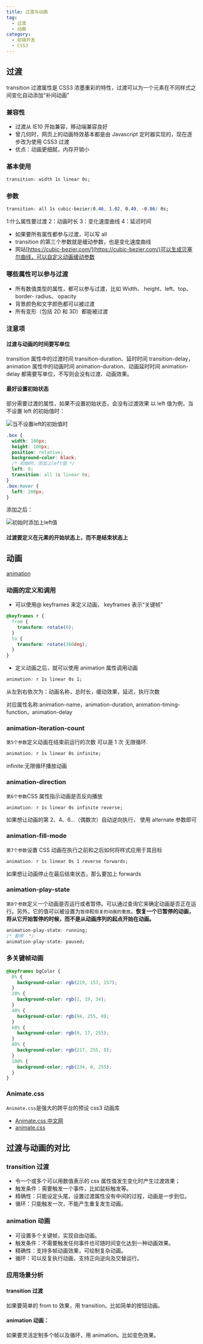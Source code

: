 ```yaml
---
title: 过渡与动画
tag:
  - 过渡
  - 动画
category:
  - 前端开发
  - CSS3
---
```


## 过渡

transition 过渡属性是 CSS3 浓墨重彩的特性，过渡可以为一个元素在不同样式之间变化自动添加“补间动画"

### 兼容性

- 过渡从 IE10 开始兼容，移动端兼容良好
- 曾几何时，网页上的动画特效基本都是由 Javascript 定时器实现的，现在逐步改为使用 CSS3 过渡
- 优点：动画更细腻，内存开销小

### 基本使用

```css
transition: width 1s linear 0s;
```

### 参数

```css
transition: all 1s cubic-bezier(0.46, 1.02, 0.49, -0.86) 0s;
```

1:什么属性要过渡 2：动画时长 3：变化速度曲线 4：延迟时间

- 如果要所有属性都参与过渡，可以写 all
- transition 的第三个参数就是缓动参数，也是变化速度曲线
- 网站[https://cubic-bezier.com/](https://cubic-bezier.com/)可以生成贝塞尔曲线，可以自定义动画缓动参数

### 哪些属性可以参与过渡

- 所有数值类型的属性，都可以参与过渡，比如 Width、 height、left、top、 border- radius、 opacity
- 背景颜色和文字颜色都可以被过渡
- 所有变形（包括 2D 和 3D）都能被过渡

### 注意项

#### 过渡与动画的时间要写单位

transition 属性中的过渡时间 transition-duration、延时时间 transition-delay，animation 属性中的动画时间 animation-duration、动画延时时间 animation-delay 都需要写单位，不写则会没有过渡、动画效果。

#### 最好设置初始状态

部分需要过渡的属性，如果不设置初始状态，会没有过渡效果
以 left 值为例，当不设置 left 的初始值时：

![当不设置left的初始值时](https://zfh-nanjing-bucket.oss-cn-nanjing.aliyuncs.com/blog-images/%E5%BD%93%E4%B8%8D%E8%AE%BE%E7%BD%AEleft%E7%9A%84%E5%88%9D%E5%A7%8B%E5%80%BC%E6%97%B6.gif)

```css
.box {
  width: 100px;
  height: 100px;
  position: relative;
  background-color: black;
  /* 初始时，添加上left值 */
  left: 0;
  transition: all 1s linear 0s;
}
.box:hover {
  left: 200px;
}
```

添加之后：

![初始时添加上left值](https://zfh-nanjing-bucket.oss-cn-nanjing.aliyuncs.com/blog-images/%E5%88%9D%E5%A7%8B%E6%97%B6%E6%B7%BB%E5%8A%A0%E4%B8%8Aleft%E5%80%BC.gif)

#### 过渡要定义在元素的开始状态上，而不是结束状态上

## 动画

[animation](https://developer.mozilla.org/zh-CN/docs/Web/CSS/animation)

### 动画的定义和调用

- 可以使用@ keyframes 来定义动画， keyframes 表示“关键帧”

```css
@keyframes r {
  from {
    transform: rotate(0);
  }
  to {
    transform: rotate(360deg);
  }
}
```

- 定义动画之后，就可以使用 animation 属性调用动画

```css
animation: r 1s linear 0s 1;
```

从左到右依次为：动画名称，总时长，缓动效果，延迟，执行次数

对应属性名称:animation-name，animation-duration, animation-timing-function，animation-delay

### animation-iteration-count

`第5个参数`定义动画在结束前运行的次数 可以是 1 次 无限循环.

```css
animation: r 1s linear 0s infinite;
```

infinite:无限循环播放动画

### animation-direction

`第6个参数`CSS 属性指示动画是否反向播放

```css
animation: r 1s linear 0s infinite reverse;
```

如果想让动画的第 2、4、6…（偶数次）自动逆向执行， 使用 alternate 参数即可

### animation-fill-mode

`第7个参数`设置 CSS 动画在执行之前和之后如何将样式应用于其目标

```css
animation: r 1s linear 0s 1 reverse forwards;
```

如果想让动画停止在最后结束状态，那么要加上 forwards

### animation-play-state

`第8个参数`定义一个动画是否运行或者暂停。可以通过查询它来确定动画是否正在运行。另外，它的值可以被设置为`暂停`和`恢复的动画的重放`。**恢复一个已暂停的动画，将从它开始暂停的时候，而不是从动画序列的起点开始在动画。**

```css
animation-play-state: running;
/* 暂停  */
animation-play-state: paused;
```

### 多关键帧动画

```css
@keyframes bgColor {
  0% {
    background-color: rgb(219, 157, 157);
  }
  20% {
    background-color: rgb(1, 19, 34);
  }
  40% {
    background-color: rgb(94, 255, 0);
  }
  60% {
    background-color: rgb(0, 17, 255);
  }
  80% {
    background-color: rgb(217, 255, 0);
  }
  100% {
    background-color: rgb(234, 0, 255);
  }
}
```

### Animate.css

`Animate.css`是强大的跨平台的预设 css3 动画库

- [Animate.css 中文网](http://www.animate.net.cn/)
- [animate.css](https://animate.style/)

## 过渡与动画的对比

### transition 过渡

- 令一个或多个可以用数值表示的 css 属性值发生变化时产生过渡效果；
- 触发条件：需要触发一个事件，比如鼠标触发等。
- 精确性：只能设定头尾，设置过渡属性没有中间的过程，动画是一步到位。
- 循环：只能触发一次，不能产生重复发生动画。

### animation 动画

- 可设置多个关键帧，实现自由动画。
- 触发条件：不需要触发任何事件也可随时间变化达到一种动画效果。
- 精确性：支持多帧动画效果，可绘制复杂动画。
- 循环：可以反复执行动画，支持正向逆向及交替运行。

### 应用场景分析

#### transition 过渡

如果要简单的 from to 效果，用 transition。比如简单的按钮动画。

#### animation 动画：

如果要灵活定制多个帧以及循环，用 animation。比如变色效果。
